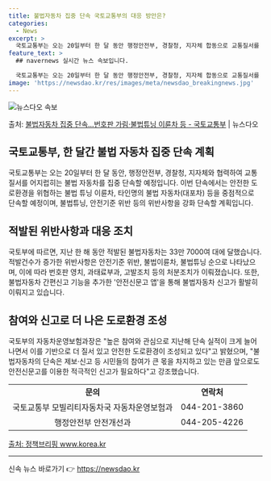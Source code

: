 ```yaml
---
title: 불법자동차 집중 단속 국토교통부의 대응 방안은?
categories:
  - News
excerpt: >
  국토교통부는 오는 20일부터 한 달 동안 행정안전부, 경찰청, 지자체 합동으로 교통질서를 어지럽히는 불법 자…
feature_text: >
  ## navernews 실시간 뉴스 속보입니다.

  국토교통부는 오는 20일부터 한 달 동안 행정안전부, 경찰청, 지자체 합동으로 교통질서를 어지럽히는 불법 자…
image: 'https://newsdao.kr/res/images/meta/newsdao_breakingnews.jpg'
---
```


![뉴스다오 속보](https://newsdao.kr/res/images/meta/newsdao_breakingnews.jpg)

<p>출처: <a href="https://newsdao.kr/3829" rel="dofollow">불법자동차 집중 단속…번호판 가림·불법튜닝 이륜차 등 - 국토교통부</a> | 뉴스다오</p>

<h2 data-ke-size="size26">국토교통부, 한 달간 불법 자동차 집중 단속 계획</h2>
<p data-ke-size="size16">국토교통부는 오는 20일부터 한 달 동안, 행정안전부, 경찰청, 지자체와 협력하여 교통질서를 어지럽히는 불법 자동차를 집중 단속할 예정입니다. 이번 단속에서는 안전한 도로환경을 위협하는 불법 튜닝 이륜차, 타인명의 불법 자동차(대포차) 등을 중점적으로 단속할 예정이며, 불법튜닝, 안전기준 위반 등의 위반사항을 강화 단속할 계획입니다.</p>

<h2 data-ke-size="size26">적발된 위반사항과 대응 조치</h2>
<p data-ke-size="size16">국토부에 따르면, 지난 한 해 동안 적발된 불법자동차는 33만 7000여 대에 달했습니다. 적발건수가 증가한 위반사항은 안전기준 위반, 불법이륜차, 불법튜닝 순으로 나타났으며, 이에 따라 번호판 영치, 과태료부과, 고발조치 등의 처분조치가 이뤄졌습니다. 또한, 불법자동차 간편신고 기능을 추가한 '안전신문고 앱'을 통해 불법자동차 신고가 활발히 이뤄지고 있습니다.</p>

<h2 data-ke-size="size26">참여와 신고로 더 나은 도로환경 조성</h2>
<p data-ke-size="size16">국토부의 자동차운영보험과장은 "높은 참여와 관심으로 지난해 단속 실적이 크게 늘어나면서 이를 기반으로 더 질서 있고 안전한 도로환경이 조성되고 있다"고 밝혔으며, "불법자동차의 단속은 제보·신고 등 시민들의 참여가 큰 몫을 차지하고 있는 만큼 앞으로도 안전신문고를 이용한 적극적인 신고가 필요하다"고 강조했습니다.</p>

<table>
  <tbody>
    <tr>
      <td style="text-align: center; height: 17px;"><b>문의</b></td>
      <td style="text-align: center; height: 17px;"><b>연락처</b></td>
    </tr>
    <tr>
      <td style="text-align: center; height: 17px;">국토교통부 모빌리티자동차국 자동차운영보험과</td>
      <td style="text-align: center; height: 17px;">044-201-3860</td>
    </tr>
    <tr>
      <td style="text-align: center; height: 17px;">행정안전부 안전개선과</td>
      <td style="text-align: center; height: 17px;">044-205-4226</td>
    </tr>
  </tbody>
</table>
<p data-ke-size="size16"><a href="https://newsdao.kr/3829">출처: 정책브리핑 www.korea.kr</a></p>
<hr> 

신속 뉴스 바로가기 👉 <a href="https://newsdao.kr" rel="dofollow">https://newsdao.kr</a>


